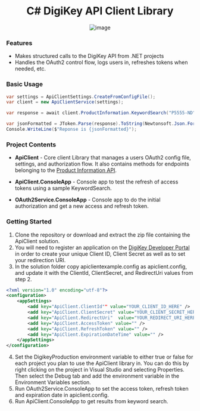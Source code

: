 <div align="center">
    <h1>C# DigiKey API Client Library</h1>

![image](https://www.powercastco.com/wp-content/uploads/2018/06/Digi-Key-Logo-PNG-Large-High-Res-Transparent-600.png)

</div>



### Features

* Makes structured calls to the DigiKey API from .NET projects
* Handles the OAuth2 control flow, logs users in, refreshes tokens when needed, etc.

### Basic Usage

```csharp
var settings = ApiClientSettings.CreateFromConfigFile();
var client = new ApiClientService(settings);

var response = await client.ProductInformation.KeywordSearch("P5555-ND");

var jsonFormatted = JToken.Parse(response).ToString(Newtonsoft.Json.Formatting.Indented);
Console.WriteLine($"Reponse is {jsonFormatted}");
```

### Project Contents

* **ApiClient** - Core client Library that manages a users OAuth2 config file, settings, and authorization flow. It also contains methods for endpoints belonging to the [Product Information API](https://developer.digikey.com/products/product-information).

* **ApiClient.ConsoleApp** - Console app to test the refresh of access tokens using a sample KeywordSearch.
* **OAuth2Service.ConsoleApp** - Console app to do the initial authorization and get a new access and refresh token.

### Getting Started  

1. Clone the repository or download and extract the zip file containing the ApiClient solution.
2. You will need to register an application on the [DigiKey Developer Portal](https://developer.digikey.com/) in order to create your unique Client ID, Client Secret as well as to set your redirection URI.
3. In the solution folder copy apiclientexample.config as apiclient.config, and update it with the ClientId, ClientSecret, and RedirectUri values from step 2.
```xml
<?xml version="1.0" encoding="utf-8"?>
<configuration>
    <appSettings>
        <add key="ApiClient.ClientId"" value="YOUR_CLIENT_ID_HERE" />
        <add key="ApiClient.ClientSecret" value="YOUR_CLIENT_SECRET_HERE" />
        <add key="ApiClient.RedirectUri"  value="YOUR_REDIRECT_URI_HERE" />
        <add key="ApiClient.AccessToken" value="" />
        <add key="ApiClient.RefreshToken" value="" />
        <add key="ApiClient.ExpirationDateTime" value="" />
    </appSettings>
</configuration>
```
4. Set the DigikeyProduction environment variable to either true or false for each project you plan to use the ApiClient library in. You can do this by right clicking on the project in Visual Studio and selecting Properties. Then select the Debug tab and add the environment variable in the Environment Variables section.
5. Run OAuth2Service.ConsoleApp to set the access token, refresh token and expiration date in apiclient.config. 
6. Run ApiClient.ConsoleApp to get results from keyword search.
